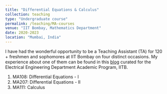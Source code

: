```yaml
---
title: "Differential Equations & Calculus"
collection: teaching
type: "Undergraduate course"
permalink: /teaching/MA-courses
venue: "IIT Bombay, Mathematics Department"
date: 2020-2023
location: "Mumbai, India"
---
```


I have had the wonderful opportunity to be a Teaching Assistant (TA) for 120 + freshmen and sophomores at IIT Bombay on four distinct occasions. My experience about one of them can be found in this [blog](https://ee-damp.github.io/2022-12-21-TAship_blogs_MA111/) curated for the Electrical Engineering Department Academic Program, IITB.
<ol>
    <li>MA108: Differential Equations - I</li>
    <li>MA207: Differential Equations - II</li>
    <li>MA111: Calculus</li>
</ol>
